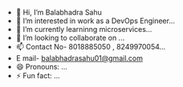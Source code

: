 - 👋 Hi, I’m Balabhadra Sahu
- 👀 I’m interested in work as a DevOps Engineer...
- 🌱 I’m currently learninng microservices...
- 💞️ I’m looking to collaborate on ...
- 📫 Contact No- 8018885050 , 8249970054...
- E mail-  balabhadrasahu01@gmail.com
- 😄 Pronouns: ...
- ⚡ Fun fact: ...

<!---
balasahu2498/balasahu2498 is a ✨ special ✨ repository because its `README.md` (this file) appears on your GitHub profile.
You can click the Preview link to take a look at your changes.
--->
